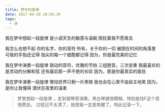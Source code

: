 ```yaml
---
title: 梦中的旋律
date: 2017-04-29 10:56:39
tags:
  - 詩
---
```


我在梦中想起一段旋律
是小调天生的敏感与温婉
困扰着我不愿离去

我怎么也想不起
你的名字，你的音符
所有，关于你的一切
被困在时间的角落里
可我的手指还记得
指尖的每一个细胞都记得
因为，你是最完美的记忆

我在梦中演奏一段旋律
跳动的音符，优雅的节拍
三组琶音，三次变奏
我最喜欢的
是灵动的分解和弦
还有最后那一声不绝的长叹
因为，那是你最真实的面目

我在梦中演奏一段旋律
哪怕世界只剩一片黑暗
我也会在心里不由自主地笑
因为，是你让我懂得
潜伏在夜里的温柔

> 梦里想起一段旋律 ，走到钢琴旁演奏。黑白琴键很模糊，特别是找F这个音很费劲。
过程记不太清了，我想我一定是笑醒了。特此记录一下。
